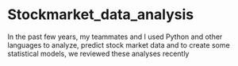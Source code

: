 # Stockmarket_data_analysis
In the past few years, my teammates and I used Python and other languages to analyze, predict stock market data and to create some statistical models, we reviewed these analyses recently 
